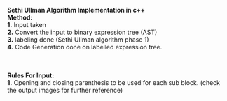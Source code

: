 **Sethi Ullman Algorithm Implementation in c++**</br>
****Method:****</br>
****1.**** Input taken </br>
****2.**** Convert the input to binary expression tree (AST) </br>
****3.**** labeling done (Sethi Ullman algorithm phase 1) </br>
****4.**** Code Generation done on labelled expression tree. </br>

</br></br>
****Rules For Input:****</br>
****1.**** Opening and closing parenthesis to be used for each sub block. (check the output images for further reference) </br>
